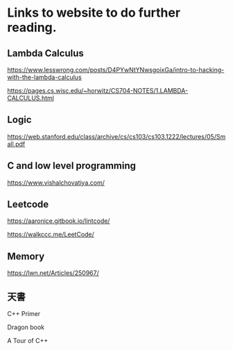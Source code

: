 # Links to website to do further reading.

## Lambda Calculus

https://www.lesswrong.com/posts/D4PYwNtYNwsgoixGa/intro-to-hacking-with-the-lambda-calculus

https://pages.cs.wisc.edu/~horwitz/CS704-NOTES/1.LAMBDA-CALCULUS.html

## Logic

https://web.stanford.edu/class/archive/cs/cs103/cs103.1222/lectures/05/Small.pdf

## C and low level programming

https://www.vishalchovatiya.com/

## Leetcode

https://aaronice.gitbook.io/lintcode/

https://walkccc.me/LeetCode/

## Memory

https://lwn.net/Articles/250967/

## 天書

C++ Primer

Dragon book

A Tour of C++
